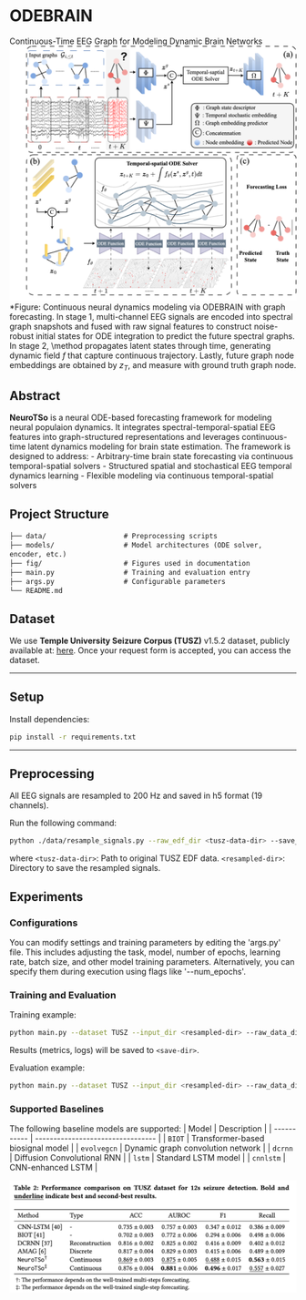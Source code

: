# ODEBRAIN
Continuous-Time EEG Graph for Modeling Dynamic Brain Networks
![NeuroTSo](./fig/proposal.png)
*Figure: Continuous neural dynamics modeling via ODEBRAIN with graph forecasting. In stage 1, multi-channel EEG signals are encoded into spectral graph snapshots and fused with raw signal features to construct noise-robust initial states for ODE integration to predict the future spectral graphs. In stage 2, \method propagates latent states through time, generating dynamic field $f$ that capture continuous trajectory. Lastly, future graph node embeddings are obtained by $z_{T}$, and measure with ground truth graph node.

## Abstract
**NeuroTSo** is a neural ODE-based forecasting framework for modeling neural populaion dynamics. It integrates spectral-temporal-spatial EEG features into graph-structured representations and leverages continuous-time latent dynamics modeling for brain state estimation.
The framework is designed to address:
    - Arbitrary-time brain state forecasting via continuous temporal-spatial solvers
    - Structured spatial and stochastical EEG temporal dynamics learning
    - Flexible modeling via continuous temporal-spatial solvers

## Project Structure
    ├── data/                   # Preprocessing scripts
    ├── models/                 # Model architectures (ODE solver, encoder, etc.)
    ├── fig/                    # Figures used in documentation
    ├── main.py                 # Training and evaluation entry
    ├── args.py                 # Configurable parameters
    └── README.md

## Dataset
We use **Temple University Seizure Corpus (TUSZ)** v1.5.2 dataset, publicly available at: [here](https://isip.piconepress.com/projects/tuh_eeg/).
Once your request form is accepted, you can access the dataset.

---

## Setup

Install dependencies:

```bash
pip install -r requirements.txt
```

---

## Preprocessing
All EEG signals are resampled to 200 Hz and saved in h5 format (19 channels).

Run the following command:

```bash
python ./data/resample_signals.py --raw_edf_dir <tusz-data-dir> --save_dir <resampled-dir>
```
where `<tusz-data-dir>`: Path to original TUSZ EDF data.
 `<resampled-dir>`: Directory to save the resampled signals.
 
## Experiments
### Configurations
You can modify settings and training parameters by editing the 'args.py' file. 
This includes adjusting the task, model, number of epochs, learning rate, batch size, and other model training parameters. 
Alternatively, you can specify them during execution using flags like '--num_epochs'.

### Training and Evaluation
Training example:
```bash
python main.py --dataset TUSZ --input_dir <resampled-dir> --raw_data_dir <tusz-data-dir> --save_dir <save-dir> --task detection --model_name evobrain --num_epochs 100 
```
Results (metrics, logs) will be saved to `<save-dir>`.

Evaluation example:
```bash
python main.py --dataset TUSZ --input_dir <resampled-dir> --raw_data_dir <tusz-data-dir> --save_dir <save-dir> --task detection --test --load_model_path <save-model-dir> --model_name evobrain
```

### Supported Baselines
The following baseline models are supported:
| Model       | Description                       |
| ----------- | --------------------------------- |
| `BIOT`      | Transformer-based biosignal model |
| `evolvegcn` | Dynamic graph convolution network |
| `dcrnn`     | Diffusion Convolutional RNN       |
| `lstm`      | Standard LSTM model               |
| `cnnlstm`   | CNN-enhanced LSTM                 |

![NeuroTSo](./fig/table_result.png)
